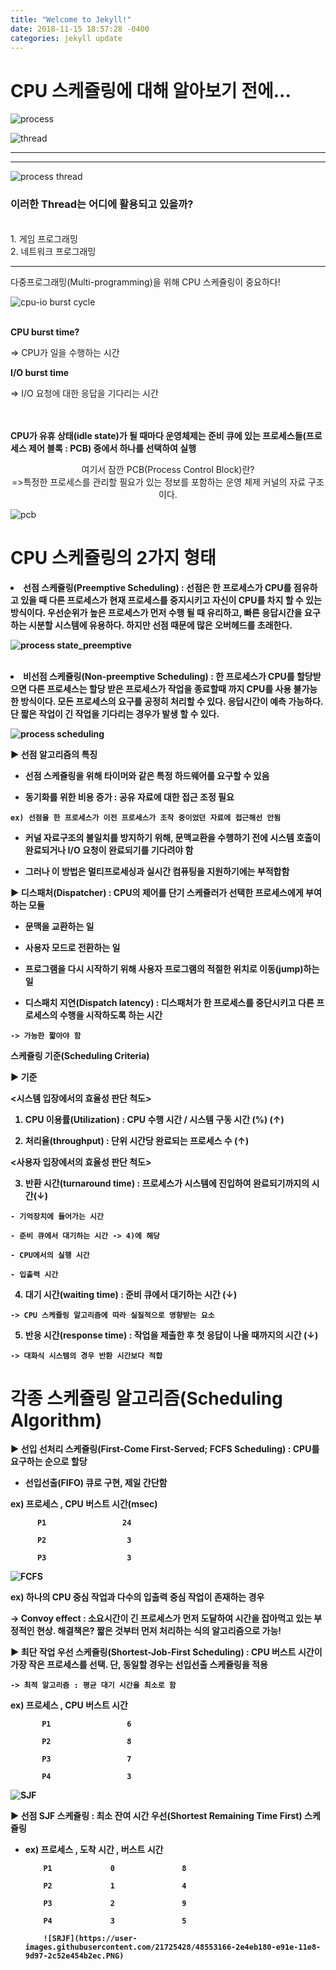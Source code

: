 ```yaml
---
title: "Welcome to Jekyll!"
date: 2018-11-15 18:57:28 -0400
categories: jekyll update
---
```

<h1>
   CPU 스케쥴링에 대해 알아보기 전에...
  </h1>

![process](https://user-images.githubusercontent.com/21725428/48548121-892cdc80-e90f-11e8-8eda-1fab0b849adf.PNG)

![thread](https://user-images.githubusercontent.com/21725428/48548459-56371880-e910-11e8-80a8-79ca1c79db9f.PNG)
<hr>
<hr>


![process thread](https://user-images.githubusercontent.com/21725428/48548651-d6f61480-e910-11e8-9687-a2868a4ae660.PNG)
<br>
<h3>
<b>
이러한 Thread는 어디에 활용되고 있을까?
  </b>
  </h3>
<br>
1. 게임 프로그래밍
<br>
2. 네트워크 프로그래밍
<hr>


다중프로그래밍(Multi-programming)을 위해 CPU 스케쥴링이 중요하다!

![cpu-io burst cycle](https://user-images.githubusercontent.com/21725428/48549513-5684e300-e913-11e8-9b76-d4ef458be3b0.PNG)

<br>
<b>
  CPU burst time?
</b>

=> CPU가 일을 수행하는 시간

<b>
  I/O burst time
</b>

=> I/O 요청에 대한 응답을 기다리는 시간 

<br>
<br>

<b>
  CPU가 유휴 상태(idle state)가 될 때마다 운영체제는 준비 큐에 있는 프로세스들(프로세스 제어 블록 : PCB) 중에서 하나를 선택하여 실행
  </b>
  
  <p align="center">
  여기서 잠깐 PCB(Process Control Block)란?
  <br>=>특정한 프로세스를 관리할 필요가 있는 정보를 포함하는 운영 체제 커널의 자료 구조이다.  
  
  ![pcb](https://user-images.githubusercontent.com/21725428/48549872-5d602580-e914-11e8-8fc3-4f6147f0c22e.PNG)
  </p>


<h1>
   CPU 스케쥴링의 2가지 형태
   </h1>
   <b><li> 선점 스케쥴링(Preemptive Scheduling) : 선점은 한 프로세스가 CPU를 점유하고 있을 때 다른 프로세스가 현재 프로세스를 중지시키고 자신이 CPU를 차지 할 수 있는 방식이다. 우선순위가 높은 프로세스가 먼저 수행 될 때 유리하고, 빠른 응답시간을 요구하는 시분할 시스템에 유용하다. 하지만 선점 때문에 많은 오버헤드를 초래한다.
   
   ![process state_preemptive](https://user-images.githubusercontent.com/21725428/48551273-6a7f1380-e918-11e8-81d9-2a260457fd57.PNG)

   </li>
   <br>
   <li>
      비선점 스케쥴링(Non-preemptive Scheduling) : 한 프로세스가 CPU를 할당받으면 다른 프로세스는 할당 받은 프로세스가 작업을 종료할때 까지 CPU를 사용 불가능한 방식이다. 모든 프로세스의 요구를 공정히 처리할 수 있다. 응답시간이 예측 가능하다. 단 짧은 작업이 긴 작업을 기다리는 경우가 발생 할 수 있다.
   </li>
   
![process scheduling](https://user-images.githubusercontent.com/21725428/48551081-cdbc7600-e917-11e8-86f7-f4beecb15aad.PNG)

▶ 선점 알고리즘의 특징

   - 선점 스케쥴링을 위해 타이머와 같은 특정 하드웨어를 요구할 수 있음

   - 동기화를 위한 비용 증가 : 공유 자료에 대한 접근 조정 필요

    ex) 선점을 한 프로세스가 이전 프로세스가 조작 중이었던 자료에 접근해선 안됨

   - 커널 자료구조의 불일치를 방지하기 위해, 문맥교환을 수행하기 전에 시스템 호출이 완료되거나 I/O 요청이 완료되기를 기다려야 함

   - 그러나 이 방법은 멀티프로세싱과 실시간 컴퓨팅을 지원하기에는 부적합함



 ▶ 디스패처(Dispatcher) : CPU의 제어를 단기 스케쥴러가 선택한 프로세스에게 부여하는 모듈

   - 문맥을 교환하는 일

   - 사용자 모드로 전환하는 일

   - 프로그램을 다시 시작하기 위해 사용자 프로그램의 적절한 위치로 이동(jump)하는 일

   - 디스패치 지연(Dispatch latency) : 디스패처가 한 프로세스를 중단시키고 다른 프로세스의 수행을 시작하도록 하는 시간

    -> 가능한 짧아야 함



 스케쥴링 기준(Scheduling Criteria)

 ▶ 기준

<시스템 입장에서의 효율성 판단 척도>

   1) CPU 이용률(Utilization) : CPU 수행 시간 / 시스템 구동 시간 (%) (↑)

   2) 처리율(throughput) : 단위 시간당 완료되는 프로세스 수 (↑)
   
   <사용자 입장에서의 효율성 판단 척도>

   3) 반환 시간(turnaround time) : 프로세스가 시스템에 진입하여 완료되기까지의 시간(↓)

    - 기억장치에 들어가는 시간

    - 준비 큐에서 대기하는 시간 -> 4)에 해당

    - CPU에서의 실행 시간

    - 입출력 시간

   4) 대기 시간(waiting time) : 준비 큐에서 대기하는 시간 (↓)

    -> CPU 스케쥴링 알고리즘에 따라 실질적으로 영향받는 요소

   5) 반응 시간(response time) : 작업을 제출한 후 첫 응답이 나올 때까지의 시간 (↓)

    -> 대화식 시스템의 경우 반환 시간보다 적합

<h1>
   각종 스케쥴링 알고리즘(Scheduling Algorithm)
   </h1>
   
▶ 선입 선처리 스케쥴링(First-Come First-Served; FCFS Scheduling) : CPU를 요구하는 순으로 할당

   - 선입선출(FIFO) 큐로 구현, 제일 간단함



   ex) 프로세스 , CPU 버스트 시간(msec)

          P1                 24

          P2                  3

          P3                  3   
   
![FCFS](https://user-images.githubusercontent.com/21725428/48552778-0448bf80-e91d-11e8-8476-4b1eba44e405.PNG)

ex) 하나의 CPU 중심 작업과 다수의 입출력 중심 작업이 존재하는 경우

-> Convoy effect : 소요시간이 긴 프로세스가 먼저 도달하여 시간을 잡아먹고 있는 부정적인 현상.
해결책은? 짧은 것부터 먼저 처리하는 식의 알고리즘으로 가능!


▶ 최단 작업 우선 스케쥴링(Shortest-Job-First Scheduling) : CPU 버스트 시간이 가장 작은 프로세스를 선택. 단, 동일할 경우는 선입선출 스케쥴링을 적용

    -> 최적 알고리즘 : 평균 대기 시간을 최소로 함



   ex) 프로세스 , CPU 버스트 시간

           P1                 6

           P2                 8

           P3                 7

           P4                 3
           
 ![SJF](https://user-images.githubusercontent.com/21725428/48553068-d9ab3680-e91d-11e8-87fe-d29f2ab02418.PNG)
           
 ▶ 선점 SJF 스케쥴링 : 최소 잔여 시간 우선(Shortest Remaining Time First) 스케쥴링

   - ex) 프로세스 , 도착 시간 , 버스트 시간

             P1             0               8

             P2             1               4

             P3             2               9

             P4             3               5
             
             ![SRJF](https://user-images.githubusercontent.com/21725428/48553166-2e4eb180-e91e-11e8-9d97-2c52e454b2ec.PNG)
